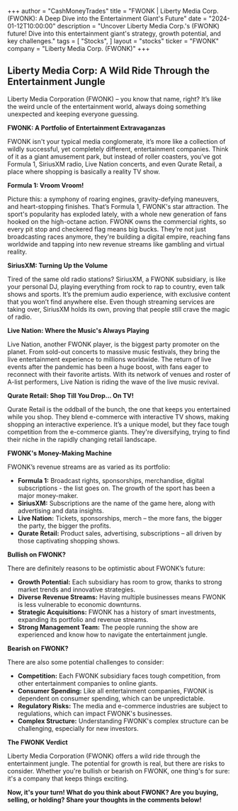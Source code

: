 +++
author = "CashMoneyTrades"
title = "FWONK |  Liberty Media Corp. (FWONK): A Deep Dive into the Entertainment Giant's Future"
date = "2024-01-12T10:00:00"
description = "Uncover Liberty Media Corp.'s (FWONK) future! Dive into this entertainment giant's strategy, growth potential, and key challenges."
tags = [
"Stocks",
]
layout = "stocks"
ticker = "FWONK"
company = "Liberty Media Corp. (FWONK)"
+++
        


## Liberty Media Corp: A Wild Ride Through the Entertainment Jungle

Liberty Media Corporation (FWONK) –  you know that name, right? It’s like the weird uncle of the entertainment world, always doing something unexpected and keeping everyone guessing. 

**FWONK: A Portfolio of Entertainment Extravaganzas**

FWONK isn't your typical media conglomerate, it’s more like a collection of wildly successful, yet completely different, entertainment companies. Think of it as a giant amusement park, but instead of roller coasters, you’ve got Formula 1, SiriusXM radio, Live Nation concerts, and even Qurate Retail, a place where shopping is basically a reality TV show.

**Formula 1:  Vroom Vroom!** 

Picture this: a symphony of roaring engines, gravity-defying maneuvers, and heart-stopping finishes. That’s Formula 1, FWONK's star attraction.  The sport's popularity has exploded lately, with a whole new generation of fans hooked on the high-octane action. FWONK owns the commercial rights, so every pit stop and checkered flag means big bucks.  They’re not just broadcasting races anymore, they're building a digital empire, reaching fans worldwide and tapping into new revenue streams like gambling and virtual reality.

**SiriusXM:  Turning Up the Volume**

Tired of the same old radio stations?  SiriusXM, a FWONK subsidiary, is like your personal DJ, playing everything from rock to rap to country, even talk shows and sports.  It’s the premium audio experience, with exclusive content that you won’t find anywhere else.  Even though streaming services are taking over, SiriusXM holds its own, proving that people still crave the magic of radio.

**Live Nation:  Where the Music's Always Playing**

Live Nation, another FWONK player, is the biggest party promoter on the planet. From sold-out concerts to massive music festivals, they bring the live entertainment experience to millions worldwide.  The return of live events after the pandemic has been a huge boost, with fans eager to reconnect with their favorite artists.  With its network of venues and roster of A-list performers, Live Nation is riding the wave of the live music revival.

**Qurate Retail: Shop Till You Drop... On TV!**

Qurate Retail is the oddball of the bunch, the one that keeps you entertained while you shop. They blend e-commerce with interactive TV shows, making shopping an interactive experience. It’s a unique model, but they face tough competition from the e-commerce giants.  They're diversifying, trying to find their niche in the rapidly changing retail landscape.

**FWONK's Money-Making Machine**

FWONK’s revenue streams are as varied as its portfolio:

* **Formula 1:**  Broadcast rights, sponsorships, merchandise, digital subscriptions -  the list goes on.  The growth of the sport has been a major money-maker.
* **SiriusXM:**  Subscriptions are the name of the game here, along with advertising and data insights.
* **Live Nation:**  Tickets, sponsorships, merch –  the more fans, the bigger the party, the bigger the profits.
* **Qurate Retail:**  Product sales, advertising, subscriptions –  all driven by those captivating shopping shows.

**Bullish on FWONK?**

There are definitely reasons to be optimistic about FWONK’s future:

* **Growth Potential:**  Each subsidiary has room to grow, thanks to strong market trends and innovative strategies.
* **Diverse Revenue Streams:**  Having multiple businesses means FWONK is less vulnerable to economic downturns.
* **Strategic Acquisitions:**  FWONK has a history of smart investments, expanding its portfolio and revenue streams.
* **Strong Management Team:**  The people running the show are experienced and know how to navigate the entertainment jungle.

**Bearish on FWONK?**

There are also some potential challenges to consider:

* **Competition:**  Each FWONK subsidiary faces tough competition, from other entertainment companies to online giants.
* **Consumer Spending:**  Like all entertainment companies, FWONK is dependent on consumer spending, which can be unpredictable.
* **Regulatory Risks:**  The media and e-commerce industries are subject to regulations, which can impact FWONK's businesses.
* **Complex Structure:**  Understanding FWONK's complex structure can be challenging, especially for new investors. 

**The FWONK Verdict**

Liberty Media Corporation (FWONK) offers a wild ride through the entertainment jungle.  The potential for growth is real, but there are risks to consider.  Whether you're bullish or bearish on FWONK, one thing's for sure:  it's a company that keeps things exciting.

**Now, it's your turn! What do you think about FWONK? Are you buying, selling, or holding? Share your thoughts in the comments below!** 

        